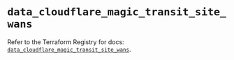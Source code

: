 # `data_cloudflare_magic_transit_site_wans`

Refer to the Terraform Registry for docs: [`data_cloudflare_magic_transit_site_wans`](https://registry.terraform.io/providers/cloudflare/cloudflare/5.0.0/docs/data-sources/magic_transit_site_wans).
